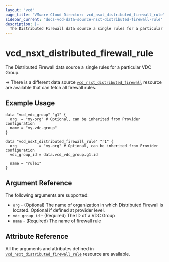 ```yaml
---
layout: "vcd"
page_title: "VMware Cloud Director: vcd_nsxt_distributed_firewall_rule"
sidebar_current: "docs-vcd-data-source-nsxt-distributed-firewall-rule"
description: |-
  The Distributed Firewall data source a single rules for a particular VDC Group.
---
```


# vcd\_nsxt\_distributed\_firewall\_rule

The Distributed Firewall data source a single rules for a particular VDC Group.

-> There is a different data source
[`vcd_nsxt_distributed_firewall`](/providers/vmware/vcd/latest/docs/data-sources/nsxt_distributed_firewall)
resource are available that can fetch all firewall rules.

## Example Usage

```hcl
data "vcd_vdc_group" "g1" {
  org  = "my-org" # Optional, can be inherited from Provider configuration
  name = "my-vdc-group"
}

data "vcd_nsxt_distributed_firewall_rule" "r1" {
  org          = "my-org" # Optional, can be inherited from Provider configuration
  vdc_group_id = data.vcd_vdc_group.g1.id

  name = "rule1"
}
```

## Argument Reference

The following arguments are supported:

* `org` - (Optional) The name of organization in which Distributed Firewall is located. Optional if
  defined at provider level.
* `vdc_group_id` - (Required) The ID of a VDC Group
* `name` - (Required) The name of firewall rule

## Attribute Reference

All the arguments and attributes defined in
[`vcd_nsxt_distributed_firewall_rule`](/providers/vmware/vcd/latest/docs/resources/nsxt_distributed_firewall_rule)
resource are available.
